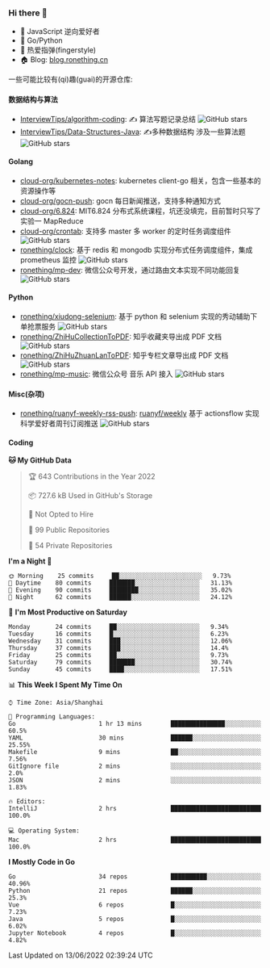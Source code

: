 ### Hi there 👋

- 💬 JavaScript 逆向爱好者
- 🧱 Go/Python 
- 🎸 热爱指弹(fingerstyle)
- 🏠 Blog: [blog.ronething.cn](https://blog.ronething.cn)

一些可能比较有(qi)趣(guai)的开源仓库:

#### 数据结构与算法

- [InterviewTips/algorithm-coding](https://github.com/InterviewTips/algorithm-coding): ✍️ 算法写题记录总结 ![GitHub stars](https://img.shields.io/github/stars/InterviewTips/algorithm-coding?style=flat-square)
- [InterviewTips/Data-Structures-Java](https://github.com/InterviewTips/Data-Structures-Java): ✍️多种数据结构 涉及一些算法题 ![GitHub stars](https://img.shields.io/github/stars/InterviewTips/Data-Structures-Java?style=flat-square)

#### Golang

- [cloud-org/kubernetes-notes](https://github.com/cloud-org/kubernetes-notes): kubernetes client-go 相关，包含一些基本的资源操作等
- [cloud-org/gocn-push](https://github.com/cloud-org/gocn-push): gocn 每日新闻推送，支持多种通知方式
- [cloud-org/6.824](https://github.com/cloud-org/6.824): MIT6.824 分布式系统课程，坑还没填完，目前暂时只写了实验一 MapReduce
- [cloud-org/crontab](https://github.com/cloud-org/crontab): 支持多 master 多 worker 的定时任务调度组件 ![GitHub stars](https://img.shields.io/github/stars/cloud-org/crontab?style=flat-square)
- [ronething/clock](https://github.com/ronething/clock): 基于 redis 和 mongodb 实现分布式任务调度组件，集成 prometheus 监控 ![GitHub stars](https://img.shields.io/github/stars/ronething/clock?style=flat-square)
- [ronething/mp-dev](https://github.com/ronething/mp-dev): 微信公众号开发，通过路由文本实现不同功能回复 ![GitHub stars](https://img.shields.io/github/stars/ronething/mp-dev?style=flat-square)

#### Python

- [ronething/xiudong-selenium](https://github.com/ronething/xiudong-selenium): 基于 python 和 selenium 实现的秀动辅助下单抢票服务 ![GitHub stars](https://img.shields.io/github/stars/ronething/xiudong-selenium?style=flat-square)
- [ronething/ZhiHuCollectionToPDF](https://github.com/ronething/ZhiHuCollectionToPDF): 知乎收藏夹导出成 PDF 文档 ![GitHub stars](https://img.shields.io/github/stars/ronething/ZhiHuCollectionToPDF?style=flat-square)
- [ronething/ZhiHuZhuanLanToPDF](https://github.com/ronething/ZhiHuZhuanLanToPDF): 知乎专栏文章导出成 PDF 文档 ![GitHub stars](https://img.shields.io/github/stars/ronething/ZhiHuZhuanLanToPDF?style=flat-square)
- [ronething/mp-music](https://github.com/ronething/mp-music): 微信公众号 音乐 API 接入 ![GitHub stars](https://img.shields.io/github/stars/ronething/mp-music?style=flat-square)

#### Misc(杂项)

- [ronething/ruanyf-weekly-rss-push](https://github.com/ronething/ruanyf-weekly-rss-push): [ruanyf/weekly](https://github.com/ruanyf/weekly) 基于 actionsflow 实现科学爱好者周刊订阅推送 ![GitHub stars](https://img.shields.io/github/stars/ronething/ifttt?style=flat-square)

#### Coding

<!--START_SECTION:waka-->
**🐱 My GitHub Data** 

> 🏆 643 Contributions in the Year 2022
 > 
> 📦 727.6 kB Used in GitHub's Storage 
 > 
> 🚫 Not Opted to Hire
 > 
> 📜 99 Public Repositories 
 > 
> 🔑 54 Private Repositories  
 > 
**I'm a Night 🦉** 

```text
🌞 Morning    25 commits     ██░░░░░░░░░░░░░░░░░░░░░░░   9.73% 
🌆 Daytime    80 commits     ███████░░░░░░░░░░░░░░░░░░   31.13% 
🌃 Evening    90 commits     ████████░░░░░░░░░░░░░░░░░   35.02% 
🌙 Night      62 commits     ██████░░░░░░░░░░░░░░░░░░░   24.12%

```
📅 **I'm Most Productive on Saturday** 

```text
Monday       24 commits     ██░░░░░░░░░░░░░░░░░░░░░░░   9.34% 
Tuesday      16 commits     █░░░░░░░░░░░░░░░░░░░░░░░░   6.23% 
Wednesday    31 commits     ███░░░░░░░░░░░░░░░░░░░░░░   12.06% 
Thursday     37 commits     ███░░░░░░░░░░░░░░░░░░░░░░   14.4% 
Friday       25 commits     ██░░░░░░░░░░░░░░░░░░░░░░░   9.73% 
Saturday     79 commits     ███████░░░░░░░░░░░░░░░░░░   30.74% 
Sunday       45 commits     ████░░░░░░░░░░░░░░░░░░░░░   17.51%

```


📊 **This Week I Spent My Time On** 

```text
⌚︎ Time Zone: Asia/Shanghai

💬 Programming Languages: 
Go                       1 hr 13 mins        ███████████████░░░░░░░░░░   60.5% 
YAML                     30 mins             ██████░░░░░░░░░░░░░░░░░░░   25.55% 
Makefile                 9 mins              ██░░░░░░░░░░░░░░░░░░░░░░░   7.56% 
GitIgnore file           2 mins              ░░░░░░░░░░░░░░░░░░░░░░░░░   2.0% 
JSON                     2 mins              ░░░░░░░░░░░░░░░░░░░░░░░░░   1.83%

🔥 Editors: 
IntelliJ                 2 hrs               █████████████████████████   100.0%

💻 Operating System: 
Mac                      2 hrs               █████████████████████████   100.0%

```

**I Mostly Code in Go** 

```text
Go                       34 repos            ██████████░░░░░░░░░░░░░░░   40.96% 
Python                   21 repos            ██████░░░░░░░░░░░░░░░░░░░   25.3% 
Vue                      6 repos             █░░░░░░░░░░░░░░░░░░░░░░░░   7.23% 
Java                     5 repos             █░░░░░░░░░░░░░░░░░░░░░░░░   6.02% 
Jupyter Notebook         4 repos             █░░░░░░░░░░░░░░░░░░░░░░░░   4.82%

```



 Last Updated on 13/06/2022 02:39:24 UTC
<!--END_SECTION:waka-->
